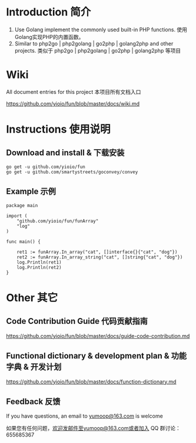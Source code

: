 # Introduction 简介 #
1. Use Golang implement the commonly used built-in PHP functions. 使用Golang实现PHP的内置函数。
2. Similar to php2go | php2golang | go2php | golang2php and other projects. 类似于 php2go | php2golang | go2php | golang2php 等项目

# Wiki #
All document entries for this project 本项目所有文档入口

https://github.com/yioio/fun/blob/master/docs/wiki.md

# Instructions 使用说明 

## Download and install & 下载安装 

    go get -u github.com/yioio/fun
    go get -u github.com/smartystreets/goconvey/convey 

## Example 示例 

    package main

    import (
        "github.com/yioio/fun/funArray"
        "log"
    )

    func main() {

        ret1 := funArray.In_array("cat", []interface{}{"cat", "dog"})
        ret2 := funArray.In_array_string("cat", []string{"cat", "dog"})
        log.Println(ret1)
        log.Println(ret2) 
    }

# Other 其它

## Code Contribution Guide 代码贡献指南 
https://github.com/yioio/fun/blob/master/docs/guide-code-contribution.md

## Functional dictionary & development plan &  功能字典 & 开发计划
https://github.com/yioio/fun/blob/master/docs/function-dictionary.md

## Feedback  反馈 

If you have questions, an email to yumoop@163.com is welcome

如果您有任何问题，欢迎发邮件至yumoop@163.com或者加入 QQ 群讨论：655685367
